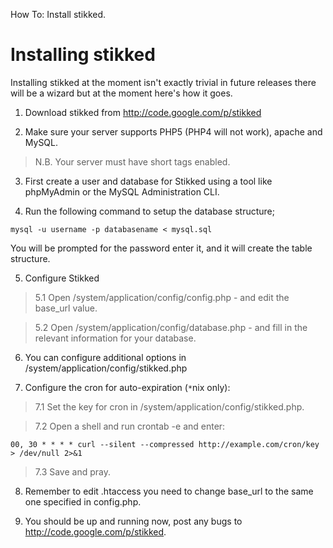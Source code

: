 How To: Install stikked.

# Installing stikked #

Installing stikked at the moment isn't exactly trivial in future releases there will be a wizard but at the moment here's how it goes.

1. Download stikked from http://code.google.com/p/stikked

2. Make sure your server supports PHP5 (PHP4 will not work), apache and MySQL.

> N.B. Your server must have short tags enabled.

3. First create a user and database for Stikked using a tool like phpMyAdmin or the MySQL Administration CLI.

4. Run the following command to setup the database structure;
```
mysql -u username -p databasename < mysql.sql
```
You will be prompted for the password enter it, and it will create the table structure.

5. Configure Stikked
> 5.1 Open /system/application/config/config.php - and edit the base\_url value.

> 5.2 Open /system/application/config/database.php - and fill in the relevant information for your database.

6. You can configure additional options in /system/application/config/stikked.php

7. Configure the cron for auto-expiration (`*`nix only):
> 7.1 Set the key for cron in /system/application/config/stikked.php.

> 7.2 Open a shell and run crontab -e and enter:
```
00, 30 * * * * curl --silent --compressed http://example.com/cron/key > /dev/null 2>&1
```

> 7.3 Save and pray.

8. Remember to edit .htaccess you need to change base\_url to the same one specified in config.php.

9. You should be up and running now, post any bugs to http://code.google.com/p/stikked.